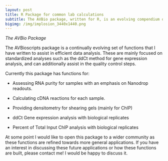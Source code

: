 ```yaml
---
layout: post
title: R Package for common lab calculations
subtitle: The AVBio package, written for R, is an evolving compendium of common functions that I have written while making protocols more efficient and informative.
bigimg: /img/implosion_3440x1440.png
---
```


 *The AVBio Package*

The AVBioscripts package is a continually evolving set of functions that I have written to assist in efficient data analysis.  These are mainly focused on standardized analyses such as the ddCt method for gene expression analysis, and can additionally assist in the quality control steps.

Currently this package has functions for:

* Assessing RNA purity for samples with an emphasis on Nanodrop readouts.

* Calculating cDNA reactions for each sample.

* Providing densitometry for shearing gels (mainly for ChIP)

* ddCt Gene expression analysis with biological replicates

* Percent of Total Input ChIP analysis with biological replicates

At some point I would like to open this package to a wider community as these functions are refined towards more general applications.  If you have an interest in discussing these future applications or how these functions are built, please contact me! I would be happy to discuss it.
